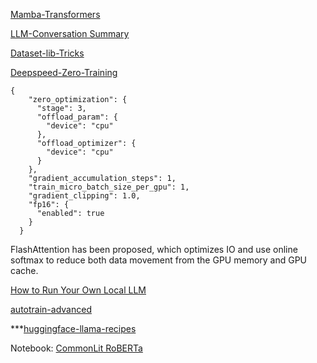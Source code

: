 [Mamba-Transformers](https://note.com/hatti8/n/na9782b7fa437)

[LLM-Conversation Summary](https://zhuanlan.zhihu.com/p/682539805)

[Dataset-lib-Tricks](https://www.ai-shift.co.jp/techblog/4271)

[Deepspeed-Zero-Training]()

```
{
    "zero_optimization": {
      "stage": 3,
      "offload_param": {
        "device": "cpu"
      },
      "offload_optimizer": {
        "device": "cpu"
      }
    },
    "gradient_accumulation_steps": 1,
    "train_micro_batch_size_per_gpu": 1,
    "gradient_clipping": 1.0,
    "fp16": {
      "enabled": true
    }
  }
```

FlashAttention has been proposed, which optimizes IO and use online softmax  to reduce both data movement from the GPU memory  and GPU cache.  

[How to Run Your Own Local LLM](https://hackernoon.com/how-to-run-your-own-local-llm-updated-for-2024) 

[autotrain-advanced](https://github.com/huggingface/autotrain-advanced)

***[huggingface-llama-recipes](https://github.com/huggingface/huggingface-llama-recipes/tree/main)


Notebook:
[CommonLit RoBERTa](https://www.kaggle.com/code/tealgreen0503/commonlit-roberta-huggingface-trainer)
